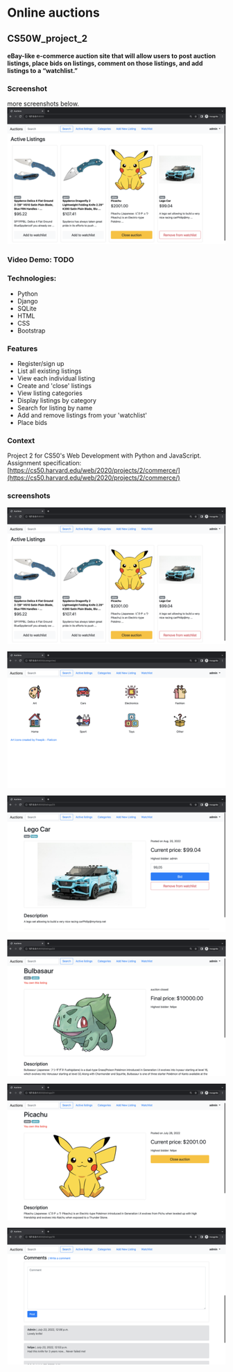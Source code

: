# Online auctions
## CS50W_project_2

####  eBay-like e-commerce auction site that will allow users to post auction listings, place bids on listings, comment on those listings, and add listings to a “watchlist.”

### Screenshot
more screenshots below.
![main screenshot](commerce/media/screenshots/index.png)

### Video Demo:  TODO

### Technologies:
* Python
* Django
* SQLite
* HTML
* CSS
* Bootstrap

### Features
* Register/sign up
* List all existing listings
* View each individual listing
* Create and 'close' listings
* View listing categories
* Display listings by category
* Search for listing by name
* Add and remove listings from your 'watchlist'
* Place bids

### Context
Project 2 for CS50's Web Development with Python and JavaScript.
Assignment specification: [https://cs50.harvard.edu/web/2020/projects/2/commerce/](https://cs50.harvard.edu/web/2020/projects/2/commerce/)

### screenshots

![index](commerce/media/screenshots/index.png)

![categories](commerce/media/screenshots/categories.png)

![active](commerce/media/screenshots/active.png)

![closed](commerce/media/screenshots/closed.png)

![owned](commerce/media/screenshots/owned.png)

![comments](commerce/media/screenshots/comments.png)


